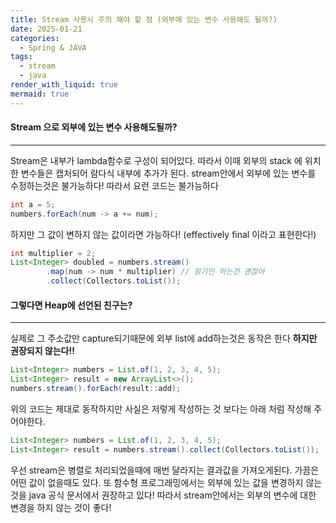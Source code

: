 ```yaml
---
title: Stream 사용시 주의 해야 할 점 (외부에 있는 변수 사용해도 될까?)
date: 2025-01-21
categories:
  - Spring & JAVA
tags:
  - stream
  - java
render_with_liquid: true
mermaid: true
---
```

#### Stream 으로 외부에 있는 변수 사용해도될까?
---
Stream은 내부가 lambda함수로 구성이 되어있다. 따라서 이때 외부의 stack 에 위치한 변수들은 캡처되어 람다식 내부에 추가가 된다. stream안에서 외부에 있는 변수를 수정하는것은 불가능하다! 따라서 요런 코드는 불가능하다
```java
int a = 5;
numbers.forEach(num -> a += num);
```
하지만 그 값이 변하지 않는 값이라면 가능하다! (effectively final 이라고 표현한다!)
```java
int multiplier = 2;
List<Integer> doubled = numbers.stream()
        .map(num -> num * multiplier) // 읽기만 하는건 괜찮아
        .collect(Collectors.toList());
```

#### 그렇다면 Heap에 선언된 친구는?
----
실제로 그 주소값만 capture되기때문에 외부 list에 add하는것은 동작은 한다 **하지만 권장되지 않는다!!**

```java
List<Integer> numbers = List.of(1, 2, 3, 4, 5);
List<Integer> result = new ArrayList<>();
numbers.stream().forEach(result::add);
```

위의 코드는 제대로 동작하지만 사실은 저렇게 작성하는 것 보다는 아래 처럼 작성해 주어야한다.
```java
List<Integer> numbers = List.of(1, 2, 3, 4, 5);
List<Integer> result = numbers.stream().collect(Collectors.toList());
```

우선 stream은 병렬로 처리되었을때에 매번 달라지는 결과값을 가져오게된다. 가끔은 어떤 값이 없을때도 있다. 또 함수형 프로그래밍에서는 외부에 있는 값을 변경하지 않는것을 java 공식 문서에서 권장하고 있다! 따라서 stream안에서는 외부의 변수에 대한 변경을 하지 않는 것이 좋다!